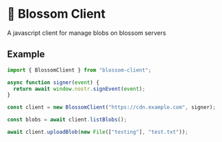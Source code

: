 # 🌸 Blossom Client

A javascript client for manage blobs on blossom servers

## Example

```js
import { BlossomClient } from "blossom-client";

async function signer(event) {
  return await window.nostr.signEvent(event);
}

const client = new BlossomClient("https://cdn.example.com", signer);

const blobs = await client.listBlobs();

await client.uploadBlob(new File(["testing"], "test.txt"));
```
